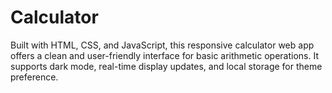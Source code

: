 # Calculator
Built with HTML, CSS, and JavaScript, this responsive calculator web app offers a clean and user-friendly interface for basic arithmetic operations. It supports dark mode, real-time display updates, and local storage for theme preference.
